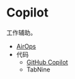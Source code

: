 # Copilot
工作辅助。

* [AirOps](airops.md)
* 代码
  * [GitHub Copilot](coding/github-copilot.md)
  * TabNine